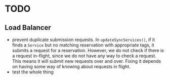# TODO


## Load Balancer

* prevent duplicate submission requests. In `updateSyncServices()`, if it finds a `Service` but no matching reservation with appropriate tags, it submits a request for a reservation. However, we do not check if there is a request in-flight,
since we do not have any way to check a request. This means it will submit new requests over and over. Fixing it depends on having some way of knowing about requests in flight.
* test the whole thing
